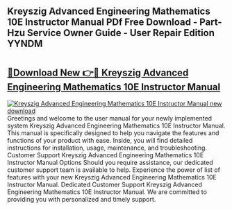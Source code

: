 ## Kreyszig Advanced Engineering Mathematics 10E Instructor Manual PDf Free Download - Part-Hzu Service Owner Guide - User Repair Edition YYNDM

# <h2><a href="http://bc82700.oget.top/?id=Kreyszig+Advanced+Engineering+Mathematics+10E+Instructor+Manual">🔗Download New 👉🔴 Kreyszig Advanced Engineering Mathematics 10E Instructor Manual</a></h2>

[![Kreyszig Advanced Engineering Mathematics 10E Instructor Manual new download](https://i.imgur.com/5g1atiW.png)](http://bc82700.oget.top/?id=Kreyszig+Advanced+Engineering+Mathematics+10E+Instructor+Manual)
Greetings and welcome to the user manual for your newly implemented system Kreyszig Advanced Engineering Mathematics 10E Instructor Manual. This manual is specifically designed to help you navigate the features and functions of your product with ease. Inside, you will find detailed instructions for installation, usage, maintenance, and troubleshooting. Customer Support Kreyszig Advanced Engineering Mathematics 10E Instructor Manual Options Should you require assistance, our dedicated customer support team is available to help. Experience the power of list of features with your new Kreyszig Advanced Engineering Mathematics 10E Instructor Manual. Dedicated Customer Support Kreyszig Advanced Engineering Mathematics 10E Instructor Manual. We are committed to providing you with personalized and timely support.
